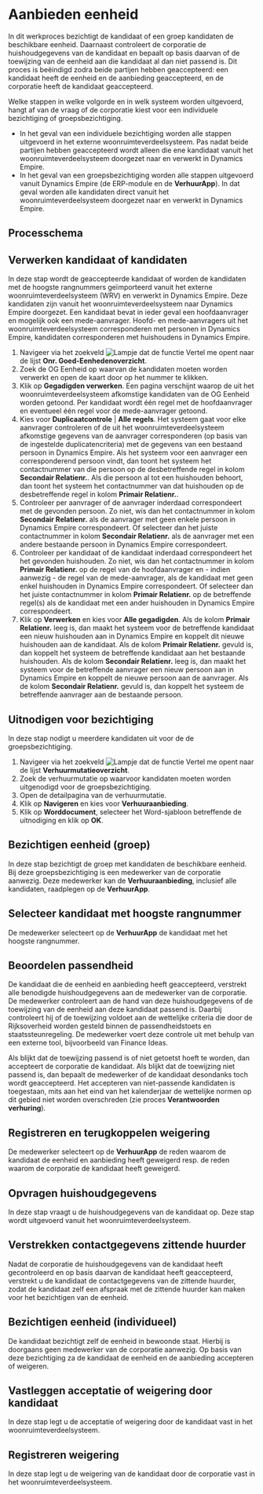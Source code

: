 # Aanbieden eenheid
In dit werkproces bezichtigt de kandidaat of een groep kandidaten de beschikbare eenheid. Daarnaast controleert de corporatie de huishoudgegevens van de kandidaat en bepaalt op basis daarvan of de toewijzing van de eenheid aan die kandidaat al dan niet passend is. 
Dit proces is beëindigd zodra beide partijen hebben geaccepteerd: een kandidaat heeft de eenheid en de aanbieding geaccepteerd, en de corporatie heeft de kandidaat geaccepteerd. 

Welke stappen in welke volgorde en in welk systeem worden uitgevoerd, hangt af van de vraag of de corporatie kiest voor een individuele bezichtiging of groepsbezichtiging. 
  - In het geval van een individuele bezichtiging worden alle stappen uitgevoerd in het externe woonruimteverdeelsysteem. Pas nadat beide partijen hebben geaccepteerd wordt alleen die ene kandidaat vanuit het woonruimteverdeelsysteem doorgezet naar en verwerkt in Dynamics Empire. 
  - In het geval van een groepsbezichtiging worden alle stappen uitgevoerd vanuit Dynamics Empire (de ERP-module en de **VerhuurApp**). In dat geval worden alle kandidaten direct vanuit het woonruimteverdeelsysteem doorgezet naar en verwerkt in Dynamics Empire. 

## Processchema

## Verwerken kandidaat of kandidaten
In deze stap wordt de geaccepteerde kandidaat of worden de kandidaten met de hoogste rangnummers geïmporteerd vanuit het externe woonruimteverdeelsysteem (WRV) en verwerkt in Dynamics Empire. Deze kandidaten zijn vanuit het woonruimteverdeelsysteem naar Dynamics Empire doorgezet. Een kandidaat bevat in ieder geval een hoofdaanvrager en mogelijk ook een mede-aanvrager. Hoofd- en mede-aanvragers uit het woonruimteverdeelsysteem corresponderen met personen in Dynamics Empire, kandidaten corresponderen met huishoudens in Dynamics Empire.

1. Navigeer via het zoekveld ![Lampje dat de functie Vertel me opent](https://docs.microsoft.com/nl-NL/dynamics365/business-central/media/ui-search/search_small.png "Vertel me wat u wilt doen")  naar de lijst **Onr. Goed-Eenhedenoverzicht**.
2. Zoek de OG Eenheid op waarvan de kandidaten moeten worden verwerkt en open de kaart door op het nummer te klikken.
3. Klik op **Gegadigden verwerken**. Een pagina verschijnt waarop de uit het woonruimteverdeelsysteem afkomstige kandidaten van de OG Eenheid worden getoond. Per kandidaat wordt één regel met de hoofdaanvrager en eventueel één regel voor de mede-aanvrager getoond. 
4. Kies voor **Duplicaatcontrole** | **Alle regels**. Het systeem gaat voor elke aanvrager controleren of de uit het woonruimteverdeelsysteem afkomstige gegevens van de aanvrager corresponderen (op basis van de ingestelde duplicatencriteria) met de gegevens van een bestaand persoon in Dynamics Empire. Als het systeem voor een aanvrager een corresponderend persoon vindt, dan toont het  systeem het contactnummer van die persoon op de desbetreffende regel in kolom **Secondair Relatienr.**.  Als die persoon al tot een huishouden behoort, dan toont het systeem het contactnummer van dat huishouden op de desbetreffende regel in kolom **Primair Relatienr.**. 
5. Controleer per aanvrager of de aanvrager inderdaad correspondeert met de gevonden persoon. Zo niet, wis dan het contactnummer in kolom **Secondair Relatienr.** als de aanvrager met geen enkele persoon in Dynamics Empire correspondeert. Of selecteer dan het juiste contactnummer in kolom **Secondair Relatienr.** als de aanvrager met een andere bestaande persoon in Dynamics Empire correspondeert.  
6. Controleer per kandidaat of de kandidaat inderdaad correspondeert het het gevonden huishouden. Zo niet, wis dan het contactnummer in kolom **Primair Relatienr.** op de regel van de hoofdaanvrager en - indien aanwezig -  de regel van de mede-aanvrager, als de kandidaat met geen enkel huishouden in Dynamics Empire correspondeert. Of selecteer dan het juiste contactnummer in kolom **Primair Relatienr.** op de betreffende regel(s) als de kandidaat met een ander huishouden in Dynamics Empire correspondeert. 
7. Klik op **Verwerken** en kies voor **Alle gegadigden**. Als de kolom **Primair Relatienr.** leeg is, dan maakt het systeem voor de betreffende kandidaat een nieuw huishouden aan in Dynamics Empire en koppelt dit nieuwe huishouden aan de kandidaat. Als de kolom **Primair Relatienr.** gevuld is, dan koppelt het systeem de betreffende kandidaat aan het bestaande huishouden. Als de kolom **Secondair Relatienr.** leeg is, dan maakt het systeem voor de betreffende aanvrager een nieuw persoon aan in Dynamics Empire en koppelt de nieuwe persoon aan de aanvrager. Als de kolom **Secondair Relatienr.** gevuld is, dan koppelt het systeem de betreffende aanvrager aan de bestaande persoon. 

## Uitnodigen voor bezichtiging
In deze stap nodigt u meerdere kandidaten uit voor de de groepsbezichtiging. 

1. Navigeer via het zoekveld ![Lampje dat de functie Vertel me opent](https://docs.microsoft.com/nl-NL/dynamics365/business-central/media/ui-search/search_small.png "Vertel me wat u wilt doen") naar de lijst **Verhuurmutatieoverzicht**.
2. Zoek de verhuurmutatie op waarvoor kandidaten moeten worden uitgenodigd voor de groepsbezichtiging.
3. Open de detailpagina van de verhuurmutatie. 
4. Klik op **Navigeren** en kies voor **Verhuuraanbieding**. 
5. Klik op **Worddocument**, selecteer het Word-sjabloon betreffende de uitnodiging en klik op **OK**. 


## Bezichtigen eenheid (groep)
In deze stap bezichtigt de groep met kandidaten de beschikbare eenheid. Bij deze groepsbezichtiging is een medewerker van de corporatie aanwezig. Deze medewerker kan de **Verhuuraanbieding**, inclusief alle kandidaten, raadplegen op de **VerhuurApp**. 

## Selecteer kandidaat met hoogste rangnummer 
De medewerker selecteert op de **VerhuurApp** de kandidaat met het hoogste rangnummer. 

## Beoordelen passendheid 
De kandidaat die de eenheid en aanbieding heeft geaccepteerd, verstrekt alle benodigde huishoudgegevens aan de medewerker van de corporatie. De medewerker controleert aan de hand van deze huishoudgegevens of de toewijzing van de eenheid aan deze kandidaat passend is. Daarbij controleert hij of de toewijzing voldoet aan de wettelijke criteria die door de Rijksoverheid worden gesteld binnen de passendheidstoets en staatssteunregeling. De medewerker voert deze controle uit met behulp van een externe tool, bijvoorbeeld van Finance Ideas. 

Als blijkt dat de toewijzing passend is of niet getoetst hoeft te worden, dan accepteert de corporatie de kandidaat. Als blijkt dat de toewijzing niet passend is, dan bepaalt de medewerker of de kandidaat desondanks toch wordt geaccepteerd. Het accepteren van niet-passende kandidaten is toegestaan, mits aan het eind van het kalenderjaar de wettelijke normen op dit gebied niet worden overschreden (zie proces **Verantwoorden verhuring**).  

## Registreren en terugkoppelen weigering 
De medewerker selecteert op de **VerhuurApp** de reden waarom de kandidaat de eenheid en aanbieding heeft geweigerd resp. de reden waarom de corporatie de kandidaat heeft geweigerd. 

## Opvragen huishoudgegevens 
In deze stap vraagt u de huishoudgegevens van de kandidaat op. Deze stap wordt uitgevoerd vanuit het woonruimteverdeelsysteem. 

## Verstrekken contactgegevens zittende huurder 
Nadat de corporatie de huishoudgegevens van de kandidaat heeft gecontroleerd en op basis daarvan de kandidaat heeft geaccepteerd, verstrekt u de kandidaat de contactgegevens van de zittende huurder, zodat de kandidaat zelf een afspraak met de zittende huurder kan maken voor het bezichtigen van de eenheid. 

## Bezichtigen eenheid (individueel) 
De kandidaat bezichtigt zelf de eenheid in bewoonde staat. Hierbij is doorgaans geen medewerker van de corporatie aanwezig. Op basis van deze bezichtiging za de kandidaat de eenheid en de aanbieding accepteren of weigeren. 

## Vastleggen acceptatie of weigering door kandidaat 
In deze stap legt u de acceptatie of weigering door de kandidaat vast in het woonruimteverdeelsysteem. 

## Registreren weigering 
In deze stap legt u de weigering van de kandidaat door de corporatie vast in het woonruimteverdeelsysteem.  

<!--stackedit_data:
eyJoaXN0b3J5IjpbLTE3MjQyNTQzNywxMDYyNzQ1NTUsLTgzND
k2NDMwMywtNzMxMjQ5NjQsNzEwNTUwNzU0LC04OTU4MzI4MzEs
MTg3NDc3NTAwMSwyMDY5NDg5MTY5XX0=
-->
